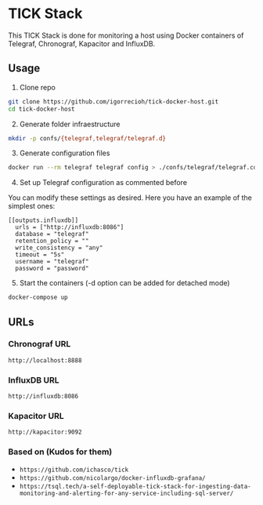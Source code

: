 # TICK Stack

This TICK Stack is done for monitoring a host using Docker containers of Telegraf, Chronograf, Kapacitor and InfluxDB.


## Usage

1. Clone repo
 ```bash
 git clone https://github.com/igorrecioh/tick-docker-host.git
 cd tick-docker-host
 ```
2. Generate folder infraestructure
```bash
mkdir -p confs/{telegraf,telegraf/telegraf.d}
```

3. Generate configuration files
```bash
docker run --rm telegraf telegraf config > ./confs/telegraf/telegraf.con
```

4. Set up Telegraf configuration as commented before

You can modify these settings as desired. Here you have an example of the simplest ones:

```log
[[outputs.influxdb]]
  urls = ["http://influxdb:8086"]
  database = "telegraf" 
  retention_policy = ""
  write_consistency = "any"
  timeout = "5s"
  username = "telegraf"
  password = "password"
```

5. Start the containers (-d option can be added for detached mode)
```bash
docker-compose up
```

## URLs

### Chronograf URL
```
http://localhost:8888
```

### InfluxDB URL
```
http://influxdb:8086
```

### Kapacitor URL
```
http://kapacitor:9092
```

### Based on (Kudos for them)
- `https://github.com/ichasco/tick`
- `https://github.com/nicolargo/docker-influxdb-grafana/`
- `https://tsql.tech/a-self-deployable-tick-stack-for-ingesting-data-monitoring-and-alerting-for-any-service-including-sql-server/` 